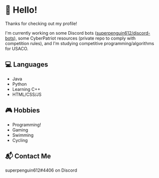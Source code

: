 # 👋 Hello!
Thanks for checking out my profile!

I'm currently working on some Discord bots ([superpenguin612/discord-bots](https://github.com/superpenguin612/discord-bots)), some CyberPatriot resources (private repo to comply with competition rules), and I'm studying competitive programming/algorithms for USACO.

## 💻 Languages
- Java
- Python
- Learning C++
- HTML/CSS/JS

## 🎮 Hobbies
- Programming!
- Gaming
- Swimming
- Cycling

## 📬 Contact Me
superpenguin612#4406 on Discord
